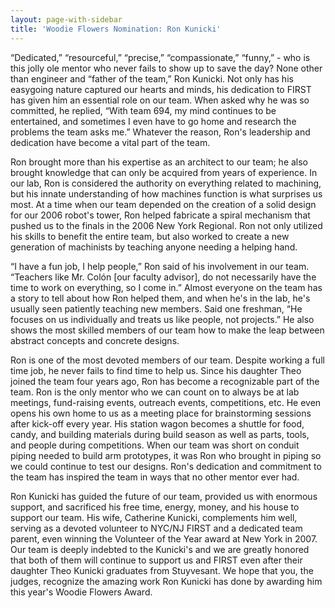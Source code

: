 ```yaml
---
layout: page-with-sidebar
title: 'Woodie Flowers Nomination: Ron Kunicki'
---
```

“Dedicated,” “resourceful,” “precise,” “compassionate,” “funny,” - who is this jolly ole
mentor who never fails to show up to save the day? None other than engineer and “father of
the team,” Ron Kunicki. Not only has his easygoing nature captured our hearts and minds, his
dedication to FIRST has given him an essential role on our team. When asked why he was so
committed, he replied, “With team 694, my mind continues to be entertained, and sometimes
I even have to go home and research the problems the team asks me.” Whatever the reason,
Ron's leadership and dedication have become a vital part of the team.

Ron brought more than his expertise as an architect to our team; he also brought
knowledge that can only be acquired from years of experience. In our lab, Ron is considered
the authority on everything related to machining, but his innate understanding of how machines
function is what surprises us most. At a time when our team depended on the creation of a solid
design for our 2006 robot's tower, Ron helped fabricate a spiral mechanism that pushed us to
the finals in the 2006 New York Regional. Ron not only utilized his skills to benefit the entire
team, but also worked to create a new generation of machinists by teaching anyone needing a
helping hand.

“I have a fun job, I help people,” Ron said of his involvement in our team. “Teachers
like Mr. Colón \[our faculty advisor\], do not necessarily have the time to work on everything,
so I come in.” Almost everyone on the team has a story to tell about how Ron helped them,
and when he's in the lab, he's usually seen patiently teaching new members. Said one
freshman, “He focuses on us individually and treats us like people, not projects.” He also shows
the most skilled members of our team how to make the leap between abstract concepts and
concrete designs.

Ron is one of the most devoted members of our team. Despite working a full time job,
he never fails to find time to help us. Since his daughter Theo joined the team four years ago,
Ron has become a recognizable part of the team. Ron is the only mentor who we can count on
to always be at lab meetings, fund-raising events, outreach events, competitions, etc. He even
opens his own home to us as a meeting place for brainstorming sessions after kick-off every
year. His station wagon becomes a shuttle for food, candy, and building materials during build
season as well as parts, tools, and people during competitions. When our team was short on
conduit piping needed to build arm prototypes, it was Ron who brought in piping so we could
continue to test our designs. Ron's dedication and commitment to the team has inspired the
team in ways that no other mentor ever had.

Ron Kunicki has guided the future of our team, provided us with enormous support,
and sacrificed his free time, energy, money, and his house to support our team. His wife,
Catherine Kunicki, complements him well, serving as a devoted volunteer to NYC/NJ FIRST
and a dedicated team parent, even winning the Volunteer of the Year award at New York in
2007. Our team is deeply indebted to the Kunicki's and we are greatly honored that both of them
will continue to support us and FIRST even after their daughter Theo Kunicki graduates from
Stuyvesant. We hope that you, the judges, recognize the amazing work Ron Kunicki has done
by awarding him this year's Woodie Flowers Award.

